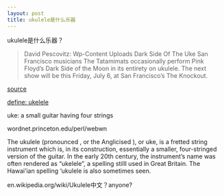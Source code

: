 ```yaml
---
layout: post
title: ukulele是什么乐器
---
```


ukulele是什么乐器？

>David Pescovitz: Wp-Content Uploads Dark Side Of The Uke San Francisco musicians The Tatamimats occasionally perform Pink Floyd’s Dark Side of the Moon in its entirety on ukulele. The next show will be this Friday, July 6, at San Francisco’s The Knockout.  

[source](http://www.boingboing.net/2007/07/03/dark_side_of_the_uke.html)

[define: ukelele](http://www.google.com/search?hl=en&q=define%3Aukulele&btnG=Google+Search)

uke: a small guitar having four strings

wordnet.princeton.edu/perl/webwn

The ukulele (pronounced , or the Anglicised ), or uke, is a fretted string instrument which is, in its construction, essentially a smaller, four-stringed version of the guitar. In the early 20th century, the instrument’s name was often rendered as “ukelele”, a spelling stilll used in Great Britain. The Hawai’ian spelling ‘ukulele is also sometimes seen.

en.wikipedia.org/wiki/Ukulele中文？anyone?
